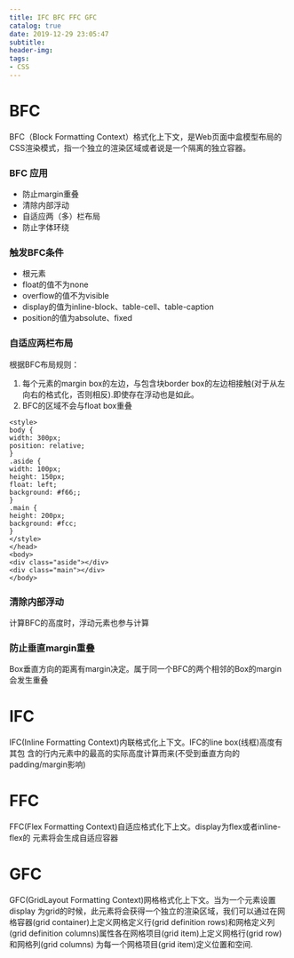 ```yaml
---
title: IFC BFC FFC GFC
catalog: true
date: 2019-12-29 23:05:47
subtitle:
header-img:
tags:
- CSS
---
```

# BFC
BFC（Block Formatting Context）格式化上下文，是Web页面中盒模型布局的CSS渲染模式，指一个独立的渲染区域或者说是一个隔离的独立容器。 

### BFC 应用
- 防止margin重叠
- 清除内部浮动
- 自适应两（多）栏布局
- 防止字体环绕

### 触发BFC条件
- 根元素
- float的值不为none
- overflow的值不为visible
- display的值为inline-block、table-cell、table-caption
- position的值为absolute、fixed

### ⾃适应两栏布局
根据BFC布局规则：
1.  每个元素的margin box的左边，与包含块border box的左边相接触(对于从左向右的格式化，否则相反).即使存在浮动也是如此。
2. BFC的区域不会与float box重叠
```
<style>
body {
width: 300px;
position: relative;
}
.aside {
width: 100px;
height: 150px;
float: left;
background: #f66;;
}
.main {
height: 200px;
background: #fcc;
}
</style>
</head>
<body>
<div class="aside"></div>
<div class="main"></div>
</body>
```

### 清除内部浮动
计算BFC的⾼度时，浮动元素也参与计算

### 防⽌垂直margin重叠
Box垂直⽅向的距离有margin决定。属于同⼀个BFC的两个相邻的Box的margin会发⽣重叠

# IFC
IFC(Inline Formatting Context)内联格式化上下⽂。IFC的line box(线框)⾼度有其包
含的⾏内元素中的最⾼的实际⾼度计算⽽来(不受到垂直⽅向的padding/margin影响)

# FFC
FFC(Flex Formatting Context)⾃适应格式化下上⽂。display为flex或者inline-flex的
元素将会⽣成⾃适应容器

# GFC
GFC(GridLayout Formatting Context)⽹格格式化上下⽂。当为⼀个元素设置display
为grid的时候，此元素将会获得⼀个独⽴的渲染区域，我们可以通过在⽹格容器(grid
container)上定义⽹格定义⾏(grid definition rows)和⽹格定义列(grid definition
columns)属性各在⽹格项⽬(grid item)上定义⽹格⾏(grid row)和⽹格列(grid columns)
为每⼀个⽹格项⽬(grid item)定义位置和空间.